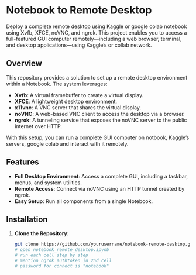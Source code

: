 # Notebook to Remote Desktop

Deploy a complete remote desktop using Kaggle or google colab notebook using Xvfb, XFCE, noVNC, and ngrok. This project enables you to access a full-featured GUI computer remotely—including a web browser, terminal, and desktop applications—using Kaggle’s or collab network.

## Overview

This repository provides a solution to set up a remote desktop environment within a Notebook. The system leverages:
- **Xvfb**: A virtual framebuffer to create a virtual display.
- **XFCE**: A lightweight desktop environment.
- **x11vnc**: A VNC server that shares the virtual display.
- **noVNC**: A web-based VNC client to access the desktop via a browser.
- **ngrok**: A tunneling service that exposes the noVNC server to the public internet over HTTP.

With this setup, you can run a complete GUI computer on notbook, Kaggle’s servers, google colab and interact with it remotely.

## Features

- **Full Desktop Environment**: Access a complete GUI, including a taskbar, menus, and system utilities.
- **Remote Access**: Connect via noVNC using an HTTP tunnel created by ngrok.
- **Easy Setup**: Run all components from a single Notebook.

## Installation

1. **Clone the Repository**:

   ```bash
   git clone https://github.com/yourusername/notebook-remote-desktop.git
   # open notebook_remote_desktop.ipynb
   # run each cell step by step
   # mention ngrok authtoken in 2nd cell
   # password for connect is "notebook"
